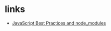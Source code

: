 # links
- [JavaScript Best Practices and node_modules](https://julie.io/writing/javascript-node-modules/)
